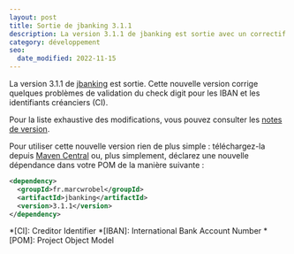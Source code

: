 ```yaml
---
layout: post
title: Sortie de jbanking 3.1.1
description: La version 3.1.1 de jbanking est sortie avec un correctif lié à la validation du check digit pour les IBAN et les identifiants créanciers (CI).
category: développement
seo:
  date_modified: 2022-11-15
---
```


La version 3.1.1 de [jbanking](https://github.com/marcwrobel/jbanking) est sortie. Cette nouvelle version corrige
quelques problèmes de validation du check digit pour les IBAN et les identifiants créanciers (CI).

Pour la liste exhaustive des modifications, vous pouvez consulter les
[notes de version](https://github.com/marcwrobel/jbanking/releases/tag/v3.1.1).

Pour utiliser cette nouvelle version rien de plus simple : téléchargez-la
depuis [Maven Central](https://search.maven.org/artifact/fr.marcwrobel/jbanking/3.1.1/jar) ou, plus simplement, déclarez
une nouvelle dépendance dans votre POM de la manière suivante :

```xml
<dependency>
  <groupId>fr.marcwrobel</groupId>
  <artifactId>jbanking</artifactId>
  <version>3.1.1</version>
</dependency>
```

<!-- prettier-ignore-start -->
*[CI]: Creditor Identifier
*[IBAN]: International Bank Account Number
*[POM]: Project Object Model
<!-- prettier-ignore-end -->
